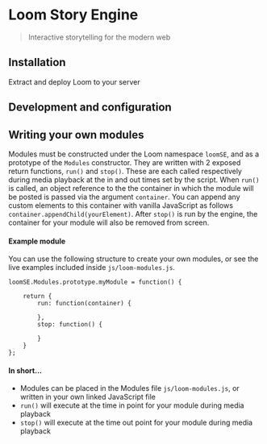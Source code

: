 # Loom Story Engine
> Interactive storytelling for the modern web

## Installation

Extract and deploy Loom to your server

## Development and configuration


## Writing your own modules

Modules must be constructed under the Loom namespace `loomSE`, and as a prototype of the `Modules` constructor. They are written with 2 exposed return functions, `run()` and `stop()`. These are each called respectively during media playback at the in and out times set by the script. When `run()` is called, an object reference to the the container in which the module will be posted is passed via the argument `container`. You can append any custom elements to this container with vanilla JavaScript as follows `container.appendChild(yourElement)`. After `stop()` is run by the engine, the container for your module will also be removed from screen.

#### Example module

You can use the following structure to create your own modules, or see the live examples included inside `js/loom-modules.js`.

```
loomSE.Modules.prototype.myModule = function() {

    return {
        run: function(container) {
            
        },
        stop: function() {

        }
    }
};
```

#### In short...

- Modules can be placed in the Modules file `js/loom-modules.js`, or written in your own linked JavaScript file
- `run()` will execute at the time in point for your module during media playback
- `stop()` will execute at the time out point for your module during media playback